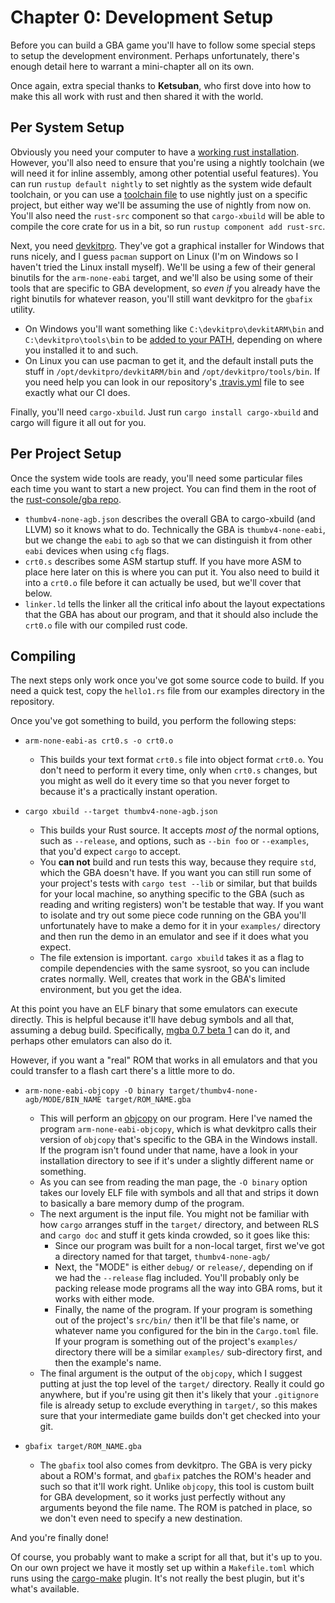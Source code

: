 # Chapter 0: Development Setup

Before you can build a GBA game you'll have to follow some special steps to
setup the development environment. Perhaps unfortunately, there's enough detail
here to warrant a mini-chapter all on its own.

Once again, extra special thanks to **Ketsuban**, who first dove into how to
make this all work with rust and then shared it with the world.

## Per System Setup

Obviously you need your computer to have a [working rust
installation](https://rustup.rs/). However, you'll also need to ensure that
you're using a nightly toolchain (we will need it for inline assembly, among
other potential useful features). You can run `rustup default nightly` to set
nightly as the system wide default toolchain, or you can use a [toolchain
file](https://github.com/rust-lang-nursery/rustup.rs#the-toolchain-file) to use
nightly just on a specific project, but either way we'll be assuming the use of
nightly from now on. You'll also need the `rust-src` component so that
`cargo-xbuild` will be able to compile the core crate for us in a bit, so run
`rustup component add rust-src`.

Next, you need [devkitpro](https://devkitpro.org/wiki/Getting_Started). They've
got a graphical installer for Windows that runs nicely, and I guess `pacman`
support on Linux (I'm on Windows so I haven't tried the Linux install myself).
We'll be using a few of their general binutils for the `arm-none-eabi` target,
and we'll also be using some of their tools that are specific to GBA
development, so _even if_ you already have the right binutils for whatever
reason, you'll still want devkitpro for the `gbafix` utility.

* On Windows you'll want something like `C:\devkitpro\devkitARM\bin` and
  `C:\devkitpro\tools\bin` to be [added to your
  PATH](https://stackoverflow.com/q/44272416/455232), depending on where you
  installed it to and such.
* On Linux you can use pacman to get it, and the default install puts the stuff
  in `/opt/devkitpro/devkitARM/bin` and `/opt/devkitpro/tools/bin`. If you need
  help you can look in our repository's
  [.travis.yml](https://github.com/rust-console/gba/blob/master/.travis.yml)
  file to see exactly what our CI does.

Finally, you'll need `cargo-xbuild`. Just run `cargo install cargo-xbuild` and
cargo will figure it all out for you.

## Per Project Setup

Once the system wide tools are ready, you'll need some particular files each
time you want to start a new project. You can find them in the root of the
[rust-console/gba repo](https://github.com/rust-console/gba).

* `thumbv4-none-agb.json` describes the overall GBA to cargo-xbuild (and LLVM)
  so it knows what to do. Technically the GBA is `thumbv4-none-eabi`, but we
  change the `eabi` to `agb` so that we can distinguish it from other `eabi`
  devices when using `cfg` flags.
* `crt0.s` describes some ASM startup stuff. If you have more ASM to place here
  later on this is where you can put it. You also need to build it into a
  `crt0.o` file before it can actually be used, but we'll cover that below.
* `linker.ld` tells the linker all the critical info about the layout
  expectations that the GBA has about our program, and that it should also
  include the `crt0.o` file with our compiled rust code.

## Compiling

The next steps only work once you've got some source code to build. If you need
a quick test, copy the `hello1.rs` file from our examples directory in the
repository.

Once you've got something to build, you perform the following steps:

* `arm-none-eabi-as crt0.s -o crt0.o`
  * This builds your text format `crt0.s` file into object format `crt0.o`. You
    don't need to perform it every time, only when `crt0.s` changes, but you
    might as well do it every time so that you never forget to because it's a
    practically instant operation.

* `cargo xbuild --target thumbv4-none-agb.json`
  * This builds your Rust source. It accepts _most of_ the normal options, such
    as `--release`, and options, such as `--bin foo` or `--examples`, that you'd
    expect `cargo` to accept.
  * You **can not** build and run tests this way, because they require `std`,
    which the GBA doesn't have. If you want you can still run some of your
    project's tests with `cargo test --lib` or similar, but that builds for your
    local machine, so anything specific to the GBA (such as reading and writing
    registers) won't be testable that way. If you want to isolate and try out
    some piece code running on the GBA you'll unfortunately have to make a demo
    for it in your `examples/` directory and then run the demo in an emulator
    and see if it does what you expect.
  * The file extension is important. `cargo xbuild` takes it as a flag to
    compile dependencies with the same sysroot, so you can include crates
    normally. Well, creates that work in the GBA's limited environment, but you
    get the idea.

At this point you have an ELF binary that some emulators can execute directly.
This is helpful because it'll have debug symbols and all that, assuming a debug
build. Specifically, [mgba 0.7 beta
1](https://mgba.io/2018/09/24/mgba-0.7-beta1/) can do it, and perhaps other
emulators can also do it.

However, if you want a "real" ROM that works in all emulators and that you could
transfer to a flash cart there's a little more to do.

* `arm-none-eabi-objcopy -O binary target/thumbv4-none-agb/MODE/BIN_NAME target/ROM_NAME.gba`
  * This will perform an [objcopy](https://linux.die.net/man/1/objcopy) on our
    program. Here I've named the program `arm-none-eabi-objcopy`, which is what
    devkitpro calls their version of `objcopy` that's specific to the GBA in the
    Windows install. If the program isn't found under that name, have a look in
    your installation directory to see if it's under a slightly different name
    or something.
  * As you can see from reading the man page, the `-O binary` option takes our
    lovely ELF file with symbols and all that and strips it down to basically a
    bare memory dump of the program.
  * The next argument is the input file. You might not be familiar with how
    `cargo` arranges stuff in the `target/` directory, and between RLS and
    `cargo doc` and stuff it gets kinda crowded, so it goes like this:
    * Since our program was built for a non-local target, first we've got a
      directory named for that target, `thumbv4-none-agb/`
    * Next, the "MODE" is either `debug/` or `release/`, depending on if we had
      the `--release` flag included. You'll probably only be packing release
      mode programs all the way into GBA roms, but it works with either mode.
    * Finally, the name of the program. If your program is something out of the
      project's `src/bin/` then it'll be that file's name, or whatever name you
      configured for the bin in the `Cargo.toml` file. If your program is
      something out of the project's `examples/` directory there will be a
      similar `examples/` sub-directory first, and then the example's name.
  * The final argument is the output of the `objcopy`, which I suggest putting
    at just the top level of the `target/` directory. Really it could go
    anywhere, but if you're using git then it's likely that your `.gitignore`
    file is already setup to exclude everything in `target/`, so this makes sure
    that your intermediate game builds don't get checked into your git.

* `gbafix target/ROM_NAME.gba`
  * The `gbafix` tool also comes from devkitpro. The GBA is very picky about a
    ROM's format, and `gbafix` patches the ROM's header and such so that it'll
    work right. Unlike `objcopy`, this tool is custom built for GBA development,
    so it works just perfectly without any arguments beyond the file name. The
    ROM is patched in place, so we don't even need to specify a new destination.

And you're finally done!

Of course, you probably want to make a script for all that, but it's up to you.
On our own project we have it mostly set up within a `Makefile.toml` which runs
using the [cargo-make](https://github.com/sagiegurari/cargo-make) plugin. It's
not really the best plugin, but it's what's available.
